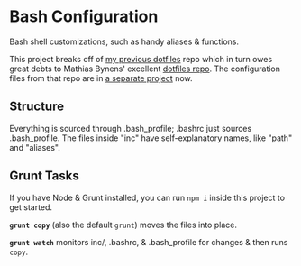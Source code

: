 # Bash Configuration

Bash shell customizations, such as handy aliases & functions.

This project breaks off of [my previous dotfiles](https://github.com/phette23/my-dotfiles/) repo which in turn owes great debts to Mathias Bynens' excellent [dotfiles repo](https://github.com/mathiasbynens/dotfiles). The configuration files from that repo are in [a separate project](https://github.com/phette23/dotconfig) now.

## Structure

Everything is sourced through .bash_profile; .bashrc just sources .bash_profile. The files inside "inc" have self-explanatory names, like "path" and "aliases".

## Grunt Tasks

If you have Node & Grunt installed, you can run `npm i` inside this project to get started.

**`grunt copy`** (also the default `grunt`) moves the files into place.

**`grunt watch`** monitors inc/, .bashrc, & .bash_profile for changes & then runs `copy`.
